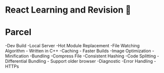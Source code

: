 # React Learning and Revision 🚀

# Parcel

-Dev Build
-Local Server
-Hot Module Replacement
-File Watching Algorithm - Written in C++
-Caching - Faster Builds
-Image Optimization
-Minification
-Bundling
-Compress File
-Consistent Hashing
-Code Splitting
-Differential Bundling - Support older browser
-Diagnostic
-Error Handling
-HTTPs
